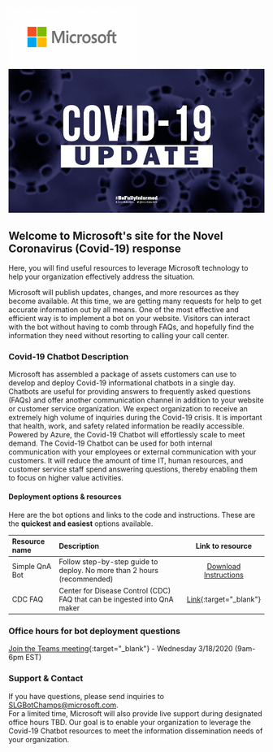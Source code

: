 <a href="https://www.microsoft.com"><img src="/docs/images/Microsoft-logo_rgb_c-gray-1024x459.png" width="250" height="120"/></a>
![Image](/docs/images/Covid-Update.jpg?raw)
## Welcome to Microsoft's site for the Novel Coronavirus (Covid-19) response

Here, you will find useful resources to leverage Microsoft technology to help your organization effectively address the situation.  

Microsoft will publish updates, changes, and more resources as they become available. At this time, we are getting many requests for help to get accurate information out by all means. One of the  most effective and efficient way is to implement a bot on your website. Visitors can interact with the bot without having to comb through FAQs, and hopefully find the information they need without resorting to calling your call center.

### Covid-19 Chatbot Description
Microsoft has assembled a package of assets customers can use to develop and deploy Covid-19 informational chatbots in a single day.  Chatbots are useful for providing answers to frequently asked questions (FAQs) and offer another communication channel in addition to your website or customer service organization. We expect organization to receive an extremely high volume of inquiries during the Covid-19 crisis. It is important that health, work, and safety related information be readily accessible. Powered by Azure, the Covid-19 Chatbot will effortlessly scale to meet demand. The Covid-19 Chatbot can be used for both internal communication with your employees or external communication with your customers. It will reduce the amount of time IT, human resources, and customer service staff spend answering questions, thereby enabling them to focus on higher value activities.

#### Deployment options & resources
Here are the bot options and links to the code and instructions. These are the **quickest and easiest** options available.

| Resource name | Description                                                                  | Link to resource | 
| :-------------| :--------------------------------------------------------------------------- | :--------------: |
| Simple QnA Bot| Follow step-by-step guide to deploy. No more than 2 hours    (recommended)   | [Download Instructions](https://github.com/Microsoft-Gov/Microsoft-Gov.github.io/blob/master/docs/Covid%20Bot%20Instructions.docx?raw=true) |
| CDC FAQ       | Center for Disease Control (CDC) FAQ that can be ingested into QnA maker | [Link](https://www.cdc.gov/coronavirus/2019-ncov/faq.html){:target="_blank"} |

### Office hours for bot deployment questions
[Join the Teams meeting](https://teams.microsoft.com/l/meetup-join/19%3ameeting_OTUyOGFlNzUtNjdmMi00YjM0LTkzZjctNzAzOGI5OWUwNTI4%40thread.v2/0?context=%7b%22Tid%22%3a%2272f988bf-86f1-41af-91ab-2d7cd011db47%22%2c%22Oid%22%3a%2245034998-ff14-46b2-8930-a81239a16800%22%7d){:target="_blank"} - Wednesday 3/18/2020 (9am-6pm EST)

### Support & Contact

If you have questions, please send inquiries to [SLGBotChamps@microsoft.com](mailto:SLGBotChamps@microsoft.com).  
For a limited time, Microsoft will also provide live support during designated office hours TBD. Our goal is to enable your organization to leverage the Covid-19 Chatbot resources to meet the information dissemination needs of your organization.
